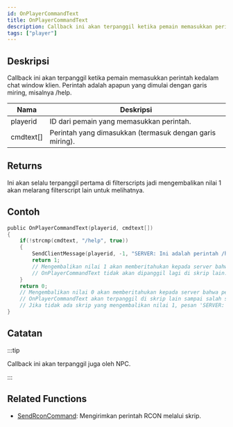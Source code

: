 ```yaml
---
id: OnPlayerCommandText
title: OnPlayerCommandText
description: Callback ini akan terpanggil ketika pemain memasukkan perintah kedalam chat window klien.
tags: ["player"]
---
```


## Deskripsi

Callback ini akan terpanggil ketika pemain memasukkan perintah kedalam chat window klien. Perintah adalah apapun yang dimulai dengan garis miring, misalnya /help.

| Nama      | Deskripsi                                                |
| --------- | -------------------------------------------------------- |
| playerid  | ID dari pemain yang memasukkan perintah.                 |
| cmdtext[] | Perintah yang dimasukkan (termasuk dengan garis miring). |

## Returns

Ini akan selalu terpanggil pertama di filterscripts jadi mengembalikan nilai 1 akan melarang filterscript lain untuk melihatnya.

## Contoh

```c
public OnPlayerCommandText(playerid, cmdtext[])
{
    if(!strcmp(cmdtext, "/help", true))
    {
        SendClientMessage(playerid, -1, "SERVER: Ini adalah perintah /help");
        return 1;
        // Mengembalikan nilai 1 akan memberitahukan kepada server bahwa perintah berhasil diproses.
        // OnPlayerCommandText tidak akan dipanggil lagi di skrip lain.
    }
    return 0;
    // Mengembalikan nilai 0 akan memberitahukan kepada server bahwa perintah belum diproses oleh skrip ini.
    // OnPlayerCommandText akan terpanggil di skrip lain sampai salah satunya mengembalikan nilai 1.
    // Jika tidak ada skrip yang mengembalikan nilai 1, pesan 'SERVER: Unknown Command' akan muncuk kepada player.
}
```

## Catatan

:::tip

Callback ini akan terpanggil juga oleh NPC.

:::

## Related Functions

- [SendRconCommand](../functions/SendRconCommand.md): Mengirimkan perintah RCON melalui skrip.
